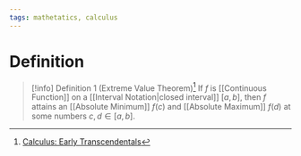 ```yaml
---
tags: mathetatics, calculus
---
```


# Definition

> [!info] Definition 1 (Extreme Value Theorem)[^1]
> If $f$ is [[Continuous Function]] on a [[Interval Notation|closed interval]] $[a, b]$, then $f$ attains an [[Absolute Minimum]] $f(c)$ and [[Absolute Maximum]] $f(d)$ at some numbers $c, d \in [a, b]$.

[^1]: [Calculus: Early Transcendentals](zotero://open-pdf/library/items/EEFDQ9Y5?page=310)